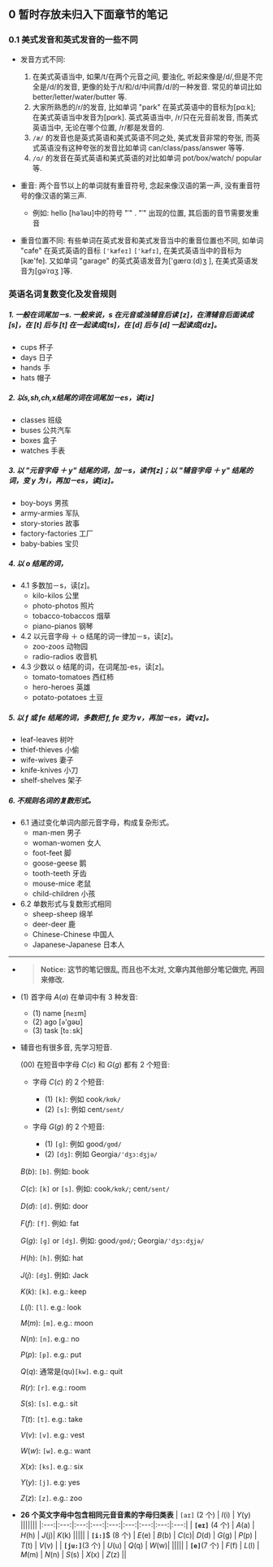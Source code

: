 
## 0 暂时存放未归入下面章节的笔记

### 0.1 美式发音和英式发音的一些不同
- 发音方式不同:
    1. 在美式英语当中, 如果/t/在两个元音之间, 要浊化, 听起来像是/d/,但是不完全是/d/的发音,
       更像的处于/t/和/d/中间靠/d/的一种发音. 常见的单词比如 better/letter/water/butter 等. 
    2. 大家所熟悉的/r/的发音, 比如单词 "park" 在英式英语中的音标为[pɑːk]; 
       在美式英语当中发音为[pɑrk]. 英式英语当中, /r/只在元音前发音, 而美式英语当中, 
       无论在哪个位置, /r/都是发音的. 
    3. `/æ/` 的发音也是英式英语和美式英语不同之处, 美式发音非常的夸张, 
       而英式英语没有这种夸张的发音比如单词 can/class/pass/answer 等等. 
    4. `/ɑ/` 的发音在英式英语和美式英语的对比如单词 pot/box/watch/ popular 等. 

- 重音: 两个音节以上的单词就有重音符号, 念起来像汉语的第一声,
  没有重音符号的像汉语的第三声. 
  + 例如: hello [həˈləʊ]中的符号 "ˈ" .  "ˈ" 出现的位置, 其后面的音节需要发重音
  
- 重音位置不同: 有些单词在英式发音和美式发音当中的重音位置也不同,
  如单词 "cafe" 在英式英语的音标 `['kæfeɪ]` `['kæfɪ]`,
  在美式英语当中的音标为[kæ'fe]. 又如单词 "garage"
  的英式英语发音为['gærɑː(d)ʒ ], 在美式英语发音为[gəˈrɑʒ ]等. 





### 英语名词复数变化及发音规则
##### 1. 一般在词尾加－s. 一般来说，s 在元音或浊辅音后读 [z]，在清辅音后面读成 [s]，在 [t] 后与 [t] 在一起读成[ts]，在 [d] 后与 [d] 一起读成[dz]。
+ cups   杯子
+ days   日子
+ hands  手
+ hats    帽子

##### 2. 以s,sh,ch,x结尾的词在词尾加－es，读[iz]
+ classes 班级 
+ buses  公共汽车
+ boxes   盒子 
+ watches  手表

##### 3. 以 "元音字母 ＋ y" 结尾的词，加－s，读作[z]；以 "辅音字母 ＋ y" 结尾的词，变 y 为 i，再加－es，读[iz]。
+ boy-boys  男孩
+ army-armies   军队
+ story-stories  故事   
+ factory-factories  工厂
+ baby-babies   宝贝
##### 4. 以 o 结尾的词，
- 4.1 多数加－s，读[z]。
    + kilo-kilos  公里 
    + photo-photos  照片
    + tobacco-tobaccos  烟草
    + piano-pianos   钢琴
- 4.2 以元音字母 ＋ o 结尾的词一律加－s，读[z]。
    + zoo-zoos  动物园   
    + radio-radios  收音机
- 4.3 少数以 o 结尾的词，在词尾加-es，读[z]。
    + tomato-tomatoes  西红柿
    + hero-heroes  英雄
    + potato-potatoes  土豆
##### 5. 以 f 或 fe 结尾的词，多数把 f, fe 变为 v，再加－es，读[vz]。
+ leaf-leaves  树叶  
+ thief-thieves  小偷   
+ wife-wives  妻子  
+ knife-knives  小刀
+ shelf-shelves  架子
##### 6. 不规则名词的复数形式。
- 6.1 通过变化单词内部元音字母，构成复杂形式。
    + man-men  男子 
    + woman-women  女人 
    + foot-feet  脚
    + goose-geese  鹅   
    + tooth-teeth   牙齿
    + mouse-mice  老鼠
    + child-children  小孩    
- 6.2 单数形式与复数形式相同  
    + sheep-sheep  绵羊    
    + deer-deer  鹿
    + Chinese-Chinese  中国人  
    + Japanese-Japanese  日本人

















------

- > **Notice: 这节的笔记很乱, 而且也不太对, 文章内其他部分笔记做完, 再回来修改.**
- (1) 首字母 $A(a)$ 在单词中有 3 种发音:
    - (1) name [n`eɪ`m]
    - (2) ago [`ə`'gəʊ]
    - (3) task [t`ɑː`sk]

- 辅音也有很多音, 先学习短音.
  
  (00) 在短音中字母 $C(c)$ 和 $G(g)$ 都有 2 个短音:
    + 字母 $C(c)$ 的 2 个短音:
        - (1) `[k]`: 例如 cook`/kʊk/`
        - (2) `[s]`: 例如 cent`/sent/`

    + 字母 $G(g)$ 的 2 个短音:
        - (1) `[ɡ]`: 例如 good`/gʊd/`
        - (2) `[dʒ]`: 例如 Georgia`/'dʒɔ:dʒjə/`

  $B(b)$: `[b]`. 例如: book

  $C(c)$: `[k]` or `[s]`. 例如: cook`/kʊk/`; cent`/sent/`
  
  $D(d)$: `[d]`. 例如: door

  $F(f)$: `[f]`. 例如: fat
  
  $G(g)$: `[g]` or `[dʒ]`. 例如: good`/gʊd/`; Georgia`/'dʒɔ:dʒjə/`

  $H(h)$: `[h]`. 例如: hat

  $J(j)$: `[dʒ]`. 例如: Jack
  
  $K(k)$: `[k]`. e.g.: keep
  
  $L(l)$: `[l]`. e.g.: look
  
  $M(m)$: `[m]`. e.g.: moon
  
  $N(n)$: `[n]`. e.g.: no
  
  $P(p)$: `[p]`. e.g.: put

  $Q(q)$: 通常是(qu)`[kw]`. e.g.: quit

  $R(r)$: `[r]`. e.g.: room
  
  $S(s)$: `[s]`. e.g.: sit
  
  $T(t)$: `[t]`. e.g.: take
  
  $V(v)$: `[v]`. e.g.: vest
  
  $W(w)$: `[w]`. e.g.: want
  
  $X(x)$: `[ks]`. e.g.: six
  
  $Y(y)$: `[j]`. e.g: yes

  $Z(z)$: `[z]`. e.g.: zoo


- **26 个英文字母中包含相同元音音素的字母归类表**
    | `[aɪ]` (2 个) | $I$(i) | $Y$(y) |||||||
    |:---:|:---:|:---:|:---:|:---:|:---:|:---:|:---:|:---:|
    | **`[eɪ]`** (4 个) | $A$(a) | $H$(h) | $J$(j)| $K$(k) |||||
    | **`[i:]`**$ (8 个) | $E$(e) | $B$(b) | $C$(c)| $D$(d) | $G$(g) | $P$(p) | $T$(t) | $V$(v) |
    | **`[ju:]`**(3 个) | $U$(u) | $Q$(q) | $W$(w)| |||||
    | **`[e]`**(7 个) | $F$(f) | $L$(l) | $M$(m) | $N$(n) | $S$(s) | $X$(x) | $Z$(z) ||